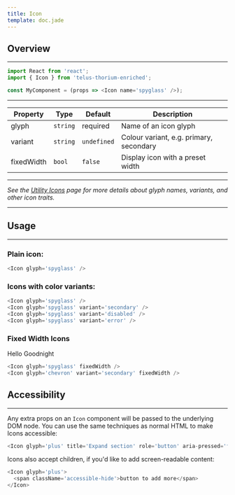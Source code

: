 ```yaml
---
title: Icon
template: doc.jade
---
```


## Overview

---

```js
import React from 'react';
import { Icon } from 'telus-thorium-enriched';

const MyComponent = (props => <Icon name='spyglass' />);
```

---

| Property   | Type     | Default     | Description                             |
|------------|----------|-------------|-----------------------------------------|
| glyph      | `string` | required    | Name of an icon glyph                   |
| variant    | `string` | `undefined` | Colour variant, e.g. primary, secondary |
| fixedWidth | `bool`   | `false`     | Display icon with a preset width        |

---

_See the [Utility Icons](/3-Foundations/7-icons.html) page for more details about glyph names, variants, and other icon traits._

---

## Usage

---

### Plain icon:

<span id="icon-spyglass"></span>
<script type="text/babel">
  ReactDOM.render(
    <Thorium.Icon glyph="spyglass" />,
    document.getElementById('icon-spyglass')
  );
</script>

```js
<Icon glyph='spyglass' />
```

### Icons with color variants:

<span id="icon-spyglass-noVariant"></span>
<span id="icon-spyglass-secondary"></span>
<span id="icon-spyglass-disabled"></span>
<span id="icon-spyglass-error"></span>
<script type="text/babel">
  ReactDOM.render(
    <Thorium.Icon glyph="spyglass" />,
    document.getElementById('icon-spyglass-noVariant')
  );
  ReactDOM.render(
    <Thorium.Icon glyph="spyglass" variant="secondary" />,
    document.getElementById('icon-spyglass-secondary')
  );
  ReactDOM.render(
    <Thorium.Icon glyph="spyglass" variant="disabled" />,
    document.getElementById('icon-spyglass-disabled')
  );
  ReactDOM.render(
    <Thorium.Icon glyph="spyglass" variant="error" />,
    document.getElementById('icon-spyglass-error')
  );
</script>

```js
<Icon glyph='spyglass' />
<Icon glyph='spyglass' variant='secondary' />
<Icon glyph='spyglass' variant='disabled' />
<Icon glyph='spyglass' variant='error' />
```

### Fixed Width Icons

<span id="icon-spyglass-fixedWidth"></span>Hello
<span id="icon-chevron-secondary-fixedWidth"></span>Goodnight
<script type="text/babel">
  ReactDOM.render(
    <Thorium.Icon glyph="spyglass" fixedWidth="true" />,
    document.getElementById('icon-spyglass-fixedWidth')
  );
  ReactDOM.render(
    <Thorium.Icon glyph="chevron" variant="secondary" fixedWidth="true" />,
    document.getElementById('icon-chevron-secondary-fixedWidth')
  );
</script>

```js
<Icon glyph='spyglass' fixedWidth />
<Icon glyph='chevron' variant='secondary' fixedWidth />
```

## Accessibility

---

Any extra props on an `Icon` component will be passed to the underlying DOM node.  You can use the same techniques as normal HTML to make Icons accessible:

```js
<Icon glyph='plus' title='Expand section' role='button' aria-pressed='false' />
```

Icons also accept children, if you'd like to add screen-readable content:

```js
<Icon glyph='plus'>
  <span className='accessible-hide'>button to add more</span>
</Icon>
```
